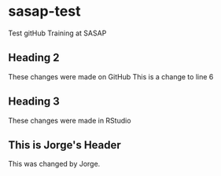 # sasap-test
Test gitHub Training at SASAP

## Heading 2
These changes were made on GitHub
This is a change to line 6
## Heading 3
These changes were made in RStudio

## This is Jorge's Header
This was changed by Jorge.

